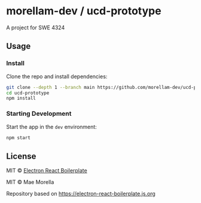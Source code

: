 # morellam-dev / ucd-prototype

A project for SWE 4324

## Usage

### Install

Clone the repo and install dependencies:

```bash
git clone --depth 1 --branch main https://github.com/morellam-dev/ucd-prototype.git
cd ucd-prototype
npm install
```

### Starting Development

Start the app in the `dev` environment:

```bash
npm start
```


## License

MIT © [Electron React Boilerplate](https://github.com/electron-react-boilerplate)

MIT © Mae Morella

Repository based on <https://electron-react-boilerplate.js.org>

